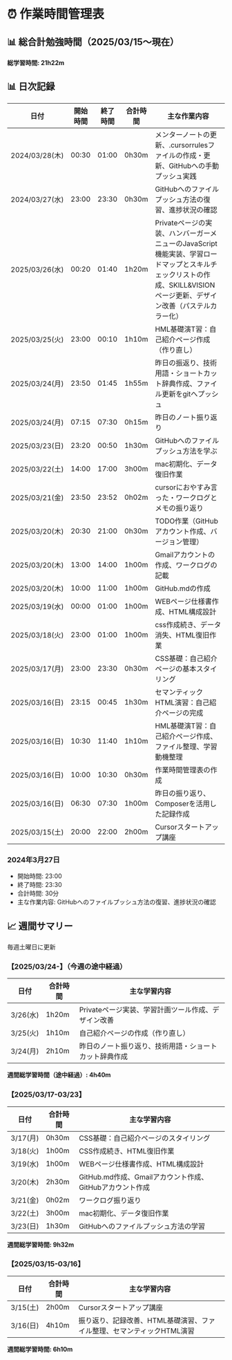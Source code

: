 # ⏰ 作業時間管理表

## 📊 総合計勉強時間（2025/03/15～現在）
**総学習時間: 21h22m**

## 📊 日次記録

| 日付 | 開始時間 | 終了時間 | 合計時間 | 主な作業内容 |
|------|----------|----------|----------|--------------|
| 2024/03/28(木) | 00:30 | 01:00 | 0h30m | メンターノートの更新、.cursorrulesファイルの作成・更新、GitHubへの手動プッシュ実践 |
| 2024/03/27(水) | 23:00 | 23:30 | 0h30m | GitHubへのファイルプッシュ方法の復習、進捗状況の確認 |
| 2025/03/26(水) | 00:20 | 01:40 | 1h20m | Privateページの実装、ハンバーガーメニューのJavaScript機能実装、学習ロードマップとスキルチェックリストの作成、SKILL&VISIONページ更新、デザイン改善（パステルカラー化） |
| 2025/03/25(火) | 23:00 | 00:10 | 1h10m | HML基礎演T習：自己紹介ページ作成（作り直し） |
| 2025/03/24(月) | 23:50 | 01:45 | 1h55m | 昨日の振返り、技術用語・ショートカット辞典作成、ファイル更新をgitへプッシュ |
| 2025/03/24(月) | 07:15 | 07:30 | 0h15m | 昨日のノート振り返り |
| 2025/03/23(日) | 23:20 | 00:50 | 1h30m | GitHubへのファイルプッシュ方法を学ぶ |
| 2025/03/22(土) | 14:00 | 17:00 | 3h00m | mac初期化、データ復旧作業 |
| 2025/03/21(金) | 23:50 | 23:52 | 0h02m | cursorにおやすみ言った・ワークログとメモの振り返り |
| 2025/03/20(木) | 20:30 | 21:00 | 0h30m | TODO作業（GitHubアカウント作成、バージョン管理） |
| 2025/03/20(木) | 13:00 | 14:00 | 1h00m | Gmailアカウントの作成、ワークログの記載 |
| 2025/03/20(木) | 10:00 | 11:00 | 1h00m | GitHub.mdの作成 |
| 2025/03/19(水) | 00:00 | 01:00 | 1h00m | WEBページ仕様書作成、HTML構成設計 |
| 2025/03/18(火) | 23:00 | 01:00 | 1h00m | css作成続き、データ消失、HTML復旧作業 |
| 2025/03/17(月) | 23:00 | 23:30 | 0h30m | CSS基礎：自己紹介ページの基本スタイリング |
| 2025/03/16(日) | 23:15 | 00:45 | 1h30m | セマンティックHTML演習：自己紹介ページの完成|
| 2025/03/16(日) | 10:30 | 11:40 | 1h10m | HML基礎演T習：自己紹介ページ作成、ファイル整理、学習動機整理 |
| 2025/03/16(日) | 10:00 | 10:30 | 0h30m | 作業時間管理表の作成 |
| 2025/03/16(日) | 06:30 | 07:30 | 1h00m | 昨日の振り返り、Composerを活用した記録作成 |
| 2025/03/15(土) | 20:00 | 22:00 | 2h00m | Cursorスタートアップ講座 |

### 2024年3月27日
- 開始時間: 23:00
- 終了時間: 23:30
- 合計時間: 30分
- 主な作業内容: GitHubへのファイルプッシュ方法の復習、進捗状況の確認

## 📈 週間サマリー
毎週土曜日に更新

### 【2025/03/24-】（今週の途中経過）
| 日付 | 合計時間 | 主な学習内容 |
|------|----------|--------------|
| 3/26(水) | 1h20m | Privateページ実装、学習計画ツール作成、デザイン改善 |
| 3/25(火) | 1h10m | 自己紹介ページの作成（作り直し）|
| 3/24(月) | 2h10m | 昨日のノート振り返り、技術用語・ショートカット辞典作成 |

**週間総学習時間（途中経過）: 4h40m**

### 【2025/03/17-03/23】
| 日付 | 合計時間 | 主な学習内容 |
|------|----------|--------------|
| 3/17(月) | 0h30m | CSS基礎：自己紹介ページのスタイリング |
| 3/18(火) | 1h00m | CSS作成続き、HTML復旧作業 |
| 3/19(水) | 1h00m | WEBページ仕様書作成、HTML構成設計 |
| 3/20(木) | 2h30m | GitHub.md作成、Gmailアカウント作成、GitHubアカウント作成 |
| 3/21(金) | 0h02m | ワークログ振り返り |
| 3/22(土) | 3h00m | mac初期化、データ復旧作業 |
| 3/23(日) | 1h30m | GitHubへのファイルプッシュ方法の学習 |

**週間総学習時間: 9h32m**

### 【2025/03/15-03/16】
| 日付 | 合計時間 | 主な学習内容 |
|------|----------|--------------|
| 3/15(土) | 2h00m | Cursorスタートアップ講座 |
| 3/16(日) | 4h10m | 振り返り、記録改善、HTML基礎演習、ファイル整理、セマンティックHTML演習 |

**週間総学習時間: 6h10m** 